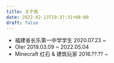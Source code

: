 ```yaml
---
title: 关于我
date: 2022-02-13T19:37:31+08:00
draft: false
---
```


- 福建省长乐第一中学学生 2020.07.23 ~ 
- OIer 2019.03.09 ~ 2022.05.04
- Minecraft 红石 & 建筑玩家 2016.??.?? ~ 
